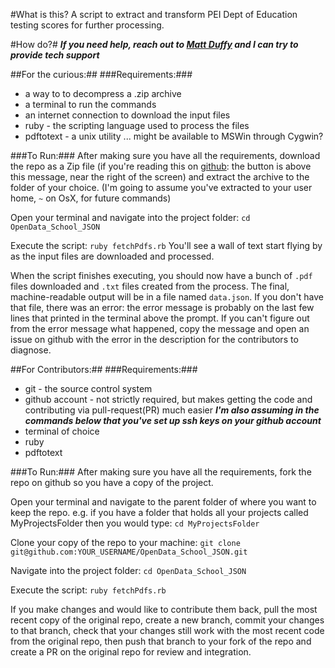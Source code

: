 #What is this?
A script to extract and transform PEI Dept of Education testing scores for further processing.

#How do?#
***If you need help, reach out to [Matt Duffy](https://github.com/2manyprojects2littletime) and I can try to provide tech support***

##For the curious:##
###Requirements:###
* a way to to decompress a .zip archive
* a terminal to run the commands
* an internet connection to download the input files
* ruby - the scripting language used to process the files
* pdftotext - a unix utility ... might be available to MSWin through Cygwin?

###To Run:###
After making sure you have all the requirements, download the repo as a Zip file (if you're reading this on [github](https://github.com/mcwright/OpenData_School_JSON): the button is above this message, near the right of the screen) and extract the archive to the folder of your choice. (I'm going to assume you've extracted to your user home, `~` on OsX, for future commands)

Open your terminal and navigate into the project folder:
`cd OpenData_School_JSON`

Execute the script:
`ruby fetchPdfs.rb`
You'll see a wall of text start flying by as the input files are downloaded and processed.

When the script finishes executing, you should now have a bunch of `.pdf` files downloaded and `.txt` files created from the process.  The final, machine-readable output will be in a file named `data.json`. If you don't have that file, there was an error: the error message is probably on the last few lines that printed in the terminal above the prompt.  If you can't figure out from the error message what happened, copy the message and open an issue on github with the error in the description for the contributors to diagnose.

##For Contributors:##
###Requirements:###
* git - the source control system
* github account - not strictly required, but makes getting the code and contributing via pull-request(PR) much easier ***I'm also assuming in the commands below that you've set up ssh keys on your github account***
* terminal of choice
* ruby
* pdftotext

###To Run:###
After making sure you have all the requirements, fork the repo on github so you have a copy of the project.

Open your terminal and navigate to the parent folder of where you want to keep the repo. e.g. if you have a folder that holds all your projects called MyProjectsFolder then you would type:
`cd MyProjectsFolder`

Clone your copy of the repo to your machine:
`git clone git@github.com:YOUR_USERNAME/OpenData_School_JSON.git`

Navigate into the project folder:
`cd OpenData_School_JSON`

Execute the script:
`ruby fetchPdfs.rb`

If you make changes and would like to contribute them back, pull the most recent copy of the original repo, create a new branch, commit your changes to that branch, check that your changes still work with the most recent code from the original repo, then push that branch to your fork of the repo and create a PR on the original repo for review and integration.
